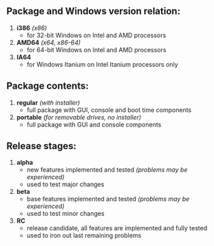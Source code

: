 ## Package and Windows version relation:
1. **i386**  *(x86)*
    * for 32-bit Windows on Intel and AMD processors
2. **AMD64** *(x64, x86-64)*
    * for 64-bit Windows on Intel and AMD processors
3. **IA64**
    * for Windows Itanium on Intel Itanium processors only

## Package contents:
1. **regular** *(with installer)*
    * full package with GUI, console and boot time components
2. **portable** *(for removable drives, no installer)*
    * full package with GUI and console components

## Release stages:
1. **alpha**
    * new features implemented and tested *(problems may be experienced)*
    * used to test major changes
2. **beta**
    * base features implemented and tested *(problems may be experienced)*
    * used to test minor changes
3. **RC**
    * release candidate, all features are implemented and fully tested
    * used to iron out last remaining problems
